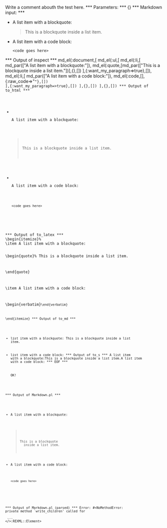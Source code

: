 Write a comment abouth the test here.
*** Parameters: ***
{}
*** Markdown input: ***
*   A list item with a blockquote:

    > This is a blockquote
    > inside a list item.

*   A list item with a code block:

        <code goes here>
*** Output of inspect ***
md_el(:document,[
	md_el(:ul,[
		md_el(:li,[
			md_par(["A list item with a blockquote:"]),
			md_el(:quote,[md_par(["This is a blockquote inside a list item."])],{},[])
		],{:want_my_paragraph=>true},[]),
		md_el(:li,[
			md_par(["A list item with a code block:"]),
			md_el(:code,[],{:raw_code=>"<code goes here>"},[])
		],{:want_my_paragraph=>true},[])
	],{},[])
],{},[])
*** Output of to_html ***
<ul>
<li>
<p>A list item with a blockquote:</p>

<blockquote>
<p>This is a blockquote inside a list item.</p>
</blockquote>
</li>

<li>
<p>A list item with a code block:</p>

<pre><code>&lt;code goes here&gt;</code></pre>
</li>
</ul>
*** Output of to_latex ***
\begin{itemize}%
\item A list item with a blockquote:

\begin{quote}%
This is a blockquote inside a list item.


\end{quote}

\item A list item with a code block:

\begin{verbatim}<code goes here>\end{verbatim}


\end{itemize}
*** Output of to_md ***
- list item with a blockquote:
This is a blockquote inside a list
item.
- list item with a code block:
*** Output of to_s ***
A list item with a blockquote:This is a blockquote inside a list item.A list item with a code block:
*** EOF ***



	OK!



*** Output of Markdown.pl ***
<ul>
<li><p>A list item with a blockquote:</p>

<blockquote>
  <p>This is a blockquote
  inside a list item.</p>
</blockquote></li>
<li><p>A list item with a code block:</p>

<pre><code>&lt;code goes here&gt;
</code></pre></li>
</ul>

*** Output of Markdown.pl (parsed) ***
Error: #<NoMethodError: private method `write_children' called for <div> ... </>:REXML::Element>
